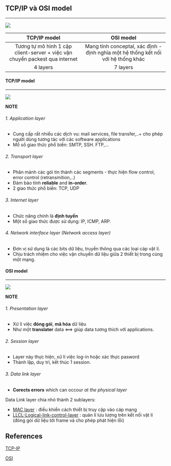 ## TCP/IP và OSI model
___
![](https://mhshohag.com/wp-content/uploads/2018/09/Screen-Shot-2017-06-08-at-1.59.05-PM.png)

| TCP/IP model | OSI model|
|:---:|:---:|
| Tương tự mô hình 1 cặp client-server + việc vận chuyển packest qua internet | Mang tính conceptal, xác định - định nghĩa một hệ thống kết nối với hệ thống khác|
| 4 layers | 7 layers |

#### TCP/IP model
___
![](https://www.guru99.com/images/1/093019_0615_TCPIPModelW2.png)

**NOTE**
###### 1. Application layer
- Cung cấp rất nhiều các dịch vu: mail services, file transfer,..+ cho phép người dùng tương tác với các software applications
- Mổ số giao thức phổ biến: SMTP, SSH. FTP,...
###### 2. Transport layer
- Phân mảnh các gói tin thành các segments - thực hiện flow control, error control (retransmition,..)
- Đảm bảo tính **reliable** and **in-order**.
- 2 giao thức phổ biến: TCP, UDP
###### 3. Internet layer
- Chức năng chính là **định tuyến**
- Một số giao thức được sử dụng: IP, ICMP, ARP.
###### 4. Network interface layer (Network access layer)
- Đơn vị sử dụng là các bits dữ liệu, truyền thông qua các loại cáp vật lí.
- Chịu trách nhiệm cho việc vận chuyển dữ liệu giữa 2 thiết bị trong cùng một mạng.

#### OSI model
___
![](https://www.guru99.com/images/1/092119_0729_LayersofOSI1.png)

**NOTE**
###### 1. Presentation layer
- Xử lí việc **đóng gói**, **mã hóa** dữ liệu
- Như một **translater** data <==> giúp data tương thích với applications.
###### 2. Session layer
- Layer này thực hiện, xử lí việc log-in hoặc xác thực pasword
- Thành lập, duy trì, kết thúc 1 session.
###### 3. Data link layer
- **Corects errors** which can occour *at the physical layer*

Data Link layer chia nhỏ thành 2 sublayers:
- [MAC layer](https://congngheviet.com/dia-chi-ip-va-dia-chi-mac-la-gi-chung-dung-de-lam-gi/) : điều khiển cách thiết bị truy cập vào cáp mạng 
- [LLCL-Logical-link-control-layer](https://searchnetworking.techtarget.com/definition/Logical-Link-Control-layer) : quản lí lưu lượng trên kết nối vật lí (đóng gói dữ liệu tới frame và cho phép phát hiện lỗi)

## References
[TCP-IP](https://www.guru99.com/tcp-ip-model.html)

[OSI](https://www.guru99.com/layers-of-osi-model.html)
